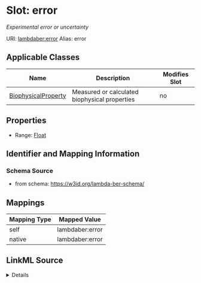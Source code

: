 

# Slot: error 


_Experimental error or uncertainty_





URI: [lambdaber:error](https://w3id.org/lambda-ber-schema/error)
Alias: error

<!-- no inheritance hierarchy -->





## Applicable Classes

| Name | Description | Modifies Slot |
| --- | --- | --- |
| [BiophysicalProperty](BiophysicalProperty.md) | Measured or calculated biophysical properties |  no  |






## Properties

* Range: [Float](Float.md)




## Identifier and Mapping Information






### Schema Source


* from schema: https://w3id.org/lambda-ber-schema/




## Mappings

| Mapping Type | Mapped Value |
| ---  | ---  |
| self | lambdaber:error |
| native | lambdaber:error |




## LinkML Source

<details>
```yaml
name: error
description: Experimental error or uncertainty
from_schema: https://w3id.org/lambda-ber-schema/
rank: 1000
alias: error
owner: BiophysicalProperty
domain_of:
- BiophysicalProperty
range: float

```
</details>